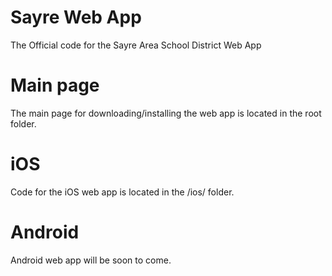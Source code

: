 # Sayre Web App
The Official code for the Sayre Area School District Web App

# Main page
The main page for downloading/installing the web app is located in the root folder.

# iOS
Code for the iOS web app is located in the /ios/ folder.

# Android
Android web app will be soon to come.
